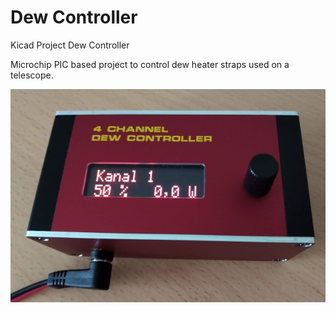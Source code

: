 # Dew Controller
Kicad Project Dew Controller

Microchip PIC based project to control dew heater straps used on a telescope.

![Foto](Dew_Controller.jpg)
